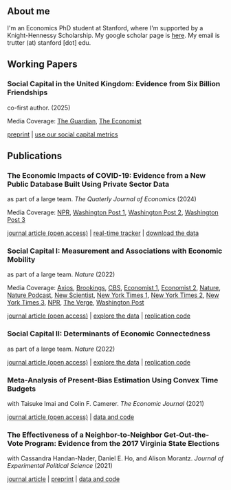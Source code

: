 ## About me

I'm an Economics PhD student at Stanford, where I'm supported by a Knight-Hennessy Scholarship. My google scholar page is [here](https://scholar.google.com/citations?view_op=list_works&hl=en&hl=en&user=fXaqzV4AAAAJ). My email is trutter (at) stanford [dot] edu.

## Working Papers 

### Social Capital in the United Kingdom: Evidence from Six Billion Friendships
co-first author. (2025)

Media Coverage: [The Guardian](https://www.theguardian.com/society/2025/mar/24/friendships-that-bridge-wealth-divides-help-social-mobility-study-finds), [The Economist](https://www.economist.com/britain/2025/03/24/new-data-show-that-the-class-divide-in-britain-may-not-be-so-wide)

[preprint](https://osf.io/preprints/socarxiv/kb7dy_v1) | [use our social capital metrics](https://data.humdata.org/dataset/uk-social-capital-atlas)

## Publications

### The Economic Impacts of COVID-19: Evidence from a New Public Database Built Using Private Sector Data
as part of a large team. _The Quaterly Journal of Economics_ (2024)

Media Coverage: [NPR](https://www.npr.org/sections/money/2020/10/27/927842540/the-dark-side-of-the-recovery-revealed-in-big-data), [Washington Post 1](https://www.washingtonpost.com/road-to-recovery/2020/08/13/recession-is-over-rich-working-class-is-far-recovered/), [Washington Post 2](https://www.washingtonpost.com/business/2021/01/26/spending-stimulus-checks/), [Washington Post 3](https://www.washingtonpost.com/opinions/democrats-targeted-stimulus-payments-will-still-shower-money-on-those-who-dont-need-it/2021/03/03/3c43582c-7c4c-11eb-b3d1-9e5aa3d5220c_story.html)

[journal article (open access)](https://academic.oup.com/qje/article/139/2/829/7289247) | [real-time tracker](https://tracktherecovery.org/) | [download the data](https://github.com/OpportunityInsights/EconomicTracker)

### Social Capital I: Measurement and Associations with Economic Mobility
as part of a large team. _Nature_ (2022)

Media Coverage: [Axios](https://www.axios.com/2022/08/02/friendships-poor-kids-wealthy-economic-mobility-us-facebook), [Brookings](https://www.brookings.edu/blog/up-front/2022/08/02/7-key-takeaways-from-chettys-new-research-on-friendship-and-economic-mobility/), [CBS](https://www.cbsnews.com/news/economic-mobility-poor-children-rich-friends-study-raj-chetty/), [Economist 1](https://www.economist.com/graphic-detail/2022/08/01/a-new-study-shows-how-much-social-capital-matters), [Economist 2](https://www.economist.com/graphic-detail/2022/08/11/friendship-across-class-lines-may-boost-social-mobility-and-decrease-poverty), [Nature](https://www.nature.com/articles/d41586-022-01843-4), [Nature Podcast](https://www.nature.com/articles/d41586-022-02115-x), [New Scientist](https://www.newscientist.com/article/2331613-having-rich-childhood-friends-is-linked-to-a-higher-salary-as-an-adult/), [New York Times 1](https://www.nytimes.com/interactive/2022/08/01/upshot/rich-poor-friendships.html), [New York Times 2](https://www.nytimes.com/2022/08/01/briefing/economic-ladder-rich-poor-americans.html), [New York Times 3](https://www.nytimes.com/2022/08/04/opinion/friendships-economic-mobility-class.html), [NPR](https://www.npr.org/sections/money/2022/08/01/1114661467/why-the-american-dream-is-more-attainable-in-some-cities-than-others), [The Verge](https://www.theverge.com/2022/8/1/23287026/facebook-data-economic-mobility-open-access), [Washington Post](https://www.washingtonpost.com/opinions/2022/08/07/harvard-chetty-research-facebook-friends-income/)

[journal article (open access)](https://www.nature.com/articles/s41586-022-04996-4) | [explore the data](https://www.socialcapital.org) | [replication code](https://opportunityinsights.org/data/?geographic_level=0&topic=0&paper_id=3978#resource-listing)

### Social Capital II: Determinants of Economic Connectedness
as part of a large team. _Nature_ (2022)

[journal article (open access)](https://www.nature.com/articles/s41586-022-04997-3) | [explore the data](https://www.socialcapital.org) | [replication code](https://opportunityinsights.org/data/?geographic_level=0&topic=0&paper_id=3982#resource-listing)

### Meta-Analysis of Present-Bias Estimation Using Convex Time Budgets
with Taisuke Imai and Colin F. Camerer. _The Economic Journal_ (2021)

[journal article (open access)](https://academic.oup.com/ej/advance-article/doi/10.1093/ej/ueaa115/5912830) | [data and code](https://osf.io/wg87v/)

### The Effectiveness of a Neighbor-to-Neighbor Get-Out-the-Vote Program: Evidence from the 2017 Virginia State Elections
with Cassandra Handan-Nader, Daniel E. Ho, and Alison Morantz. _Journal of Experimental Political Science_ (2021)

[journal article](https://www.cambridge.org/core/journals/journal-of-experimental-political-science/article/abs/effectiveness-of-a-neighbortoneighbor-getoutthevote-program-evidence-from-the-2017-virginia-state-elections/85B428BD076E9B90FCA64C490C255F6A) | [preprint](https://tomrutter42.github.io/folder/plus3.pdf) | [data and code](https://dataverse.harvard.edu/dataset.xhtml?persistentId=doi:10.7910/DVN/QPRZD4)




